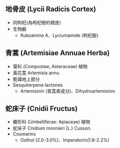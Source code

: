 ## 地骨皮 (Lycii Radicis Cortex)
- 同枸杞(為枸杞樹的根皮)
- 生物鹼
	- Kukoamine A、Lyciumamide (枸杞胺)
## 青蒿 (Artemisiae Annuae Herba)
- 菊科 (Compostae; Asteraceae) 植物 
- 黃花蒿 Artemisia annu
- 乾燥地上部分
- Sesquiterpene lactones
	- Artemisinin (青蒿素成分)、Dihydroartemisinin
## 蛇床子 (Cnidii Fructus)
- 繖形科 (Umbelliferae: Apiaceae) 植物
- 蛇床子 Cnidium monnieri (L.) Cusson.
- Coumarins
	- Osthol (2.0-3.0%)、Imperatorin(1.8-2.2%)